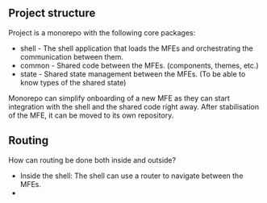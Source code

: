 ## Project structure
Project is a monorepo with the following core packages:
* shell - The shell application that loads the MFEs and orchestrating the communication between them.
* common - Shared code between the MFEs. (components, themes, etc.)
* state - Shared state management between the MFEs. (To be able to know types of the shared state)

Monorepo can simplify onboarding of a new MFE as they can start integration with the shell and the shared code right away.
After stabilisation of the MFE, it can be moved to its own repository.

## Routing
How can routing be done both inside and outside?
* Inside the shell: The shell can use a router to navigate between the MFEs.
* 